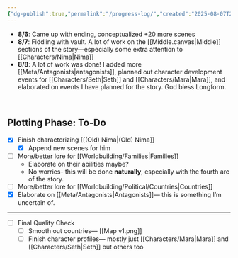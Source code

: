 ```yaml
---
{"dg-publish":true,"permalink":"/progress-log/","created":"2025-08-07T23:16:14.212-07:00"}
---
```


- **8/6**: Came up with ending, conceptualized +20 more scenes 
- **8/7**: Fiddling with vault. A lot of work on the [[Middle.canvas|Middle]] sections of the story—especially some extra attention to [[Characters/Nima\|Nima]]
- **8/8**: A lot of work was done! I added more [[Meta/Antagonists\|antagonists]], planned out character development events for [[Characters/Seth\|Seth]] and [[Characters/Mara\|Mara]], and elaborated on events I have planned for the story. God bless Longform. 


<br>

## Plotting Phase: To-Do

- [x] Finish characterizing [[(Old) Nima\|(Old) Nima]]
	- [x] Append new scenes for him 
- [ ] More/better lore for [[Worldbuilding/Families\|Families]]
	- Elaborate on their abilities maybe? 
	- No worries- this will be done **naturally**, especially with the fourth arc of the story. 
- [ ] More/better lore for [[Worldbuilding/Political/Countries\|Countries]]
- [x] Elaborate on [[Meta/Antagonists\|Antagonists]]— this is something I’m uncertain of. 

___

- [ ] Final Quality Check
	- [ ] Smooth out countries— [[Map v1.png]]
	- [ ] Finish character profiles— mostly just [[Characters/Mara\|Mara]] and [[Characters/Seth\|Seth]] but others too